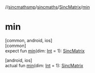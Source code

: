 //[sincmathsmp](../../../index.md)/[sincmaths](../index.md)/[SincMatrix](index.md)/[min](min.md)

# min

[common, android, ios]\
[common]\
expect fun [min](min.md)(dim: [Int](https://kotlinlang.org/api/latest/jvm/stdlib/kotlin/-int/index.html) = 1): [SincMatrix](index.md)

[android, ios]\
actual fun [min](min.md)(dim: [Int](https://kotlinlang.org/api/latest/jvm/stdlib/kotlin/-int/index.html) = 1): [SincMatrix](index.md)
